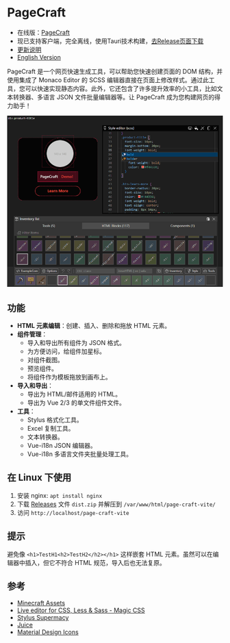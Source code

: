 # PageCraft

- 在线版：[PageCraft](https://canwdev.github.io/page-craft-vite/#/)
- 现已支持客户端，完全离线，使用Tauri技术构建，[去Release页面下载](https://github.com/canwdev/page-craft-vite/releases)
- [更新说明](./public/release-notes.md)
- [English Version](./README-en.md)

PageCraft 是一个网页快速生成工具，可以帮助您快速创建页面的 DOM 结构，并使用集成了 Monaco Editor 的 SCSS 编辑器直接在页面上修改样式。通过此工具，您可以快速实现静态内容。此外，它还包含了许多提升效率的小工具，比如文本转换器、多语言 JSON 文件批量编辑器等。让 PageCraft 成为您构建网页的得力助手！

![img](./screenshot.png)

## 功能

- **HTML 元素编辑**：创建、插入、删除和拖放 HTML 元素。
- **组件管理**：
  - 导入和导出所有组件为 JSON 格式。
  - 为方便访问，给组件加星标。
  - 对组件截图。
  - 预览组件。
  - 将组件作为模板拖放到画布上。
- **导入和导出**：
  - 导出为 HTML/邮件适用的 HTML。
  - 导出为 Vue 2/3 的单文件组件文件。
- **工具**：
  - Stylus 格式化工具。
  - Excel 复制工具。
  - 文本转换器。
  - Vue-i18n JSON 编辑器。
  - Vue-i18n 多语言文件夹批量处理工具。

## 在 Linux 下使用

1. 安装 nginx: `apt install nginx`
2. 下载 [Releases](https://github.com/canwdev/page-craft-vite/releases) 文件 `dist.zip` 并解压到 `/var/www/html/page-craft-vite/`
3. 访问 `http://localhost/page-craft-vite`

## 提示

避免像 `<h1>TestH1<h2>TestH2</h2></h1>` 这样嵌套 HTML 元素。虽然可以在编辑器中插入，但它不符合 HTML 规范，导入后也无法复原。

## 参考

- [Minecraft Assets](https://mcasset.cloud/)
- [Live editor for CSS, Less & Sass - Magic CSS](https://chrome.google.com/webstore/detail/live-editor-for-css-less/ifhikkcafabcgolfjegfcgloomalapol/related?utm_source=chrome-ntp-icon)
- [Stylus Supermacy](https://thisismanta.github.io/stylus-supremacy/#demo)
- [Juice](https://github.com/Automattic/juice)
- [Material Design Icons](https://pictogrammers.com/library/mdi/)
